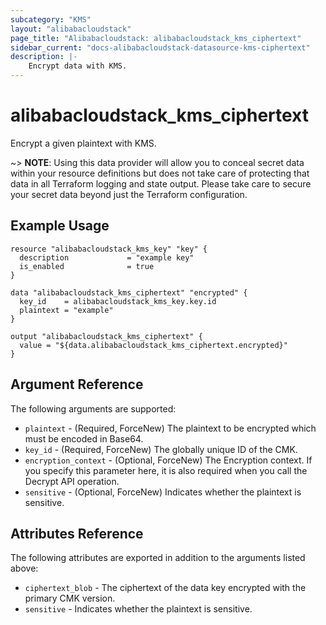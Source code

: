 ```yaml
---
subcategory: "KMS"
layout: "alibabacloudstack"
page_title: "Alibabacloudstack: alibabacloudstack_kms_ciphertext"
sidebar_current: "docs-alibabacloudstack-datasource-kms-ciphertext"
description: |-
    Encrypt data with KMS.
---
```


# alibabacloudstack_kms_ciphertext

Encrypt a given plaintext with KMS. 

~> **NOTE**: Using this data provider will allow you to conceal secret data within your resource definitions but does not take care of protecting that data in all Terraform logging and state output. Please take care to secure your secret data beyond just the Terraform configuration.

## Example Usage

```
resource "alibabacloudstack_kms_key" "key" {
  description             = "example key"
  is_enabled              = true
}

data "alibabacloudstack_kms_ciphertext" "encrypted" {
  key_id    = alibabacloudstack_kms_key.key.id
  plaintext = "example"
}

output "alibabacloudstack_kms_ciphertext" {
  value = "${data.alibabacloudstack_kms_ciphertext.encrypted}"
}
```

## Argument Reference

The following arguments are supported:

* `plaintext` - (Required, ForceNew) The plaintext to be encrypted which must be encoded in Base64.
* `key_id` - (Required, ForceNew) The globally unique ID of the CMK.
* `encryption_context` - (Optional, ForceNew) The Encryption context. If you specify this parameter here, it is also required when you call the Decrypt API operation.
* `sensitive` - (Optional, ForceNew) Indicates whether the plaintext is sensitive.

## Attributes Reference

The following attributes are exported in addition to the arguments listed above:

* `ciphertext_blob` - The ciphertext of the data key encrypted with the primary CMK version.
* `sensitive` - Indicates whether the plaintext is sensitive. 